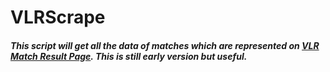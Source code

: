 # VLRScrape

##### This script will get all the data of matches which are represented on [VLR Match Result Page](https://vlr.gg/matches/results/). This is still early version but useful.
